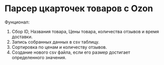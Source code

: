 # Парсер цкарточек товаров с Ozon

Фунционал:
1. Сбор ID, Названия товара, Цены товара, количества отзывов и время доставки.
2. Запись собранных данных в csv таблицу.
3. Сортировка по ценам и количеству отзывов.
4. Создание нового csv файла, если его размер достигает определенного значения.

